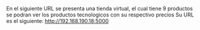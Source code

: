 En el siguiente URL se presenta una tienda virtual, el cual tiene 9 productos se podran ver los productos tecnologicos con su respectivo precios
Su URL es el siguiente: http://192.168.190.18:5000
